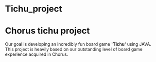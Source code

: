 # Tichu_project
# Chorus tichu project
Our goal is developing an incredibly fun board game **'Tichu'** using JAVA.
This project is heavily based on our outstanding level of board game experience acquired in Chorus.
